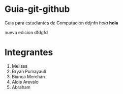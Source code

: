 # Guia-git-github
Guia para estudiantes de Computación 
ddjnfn
*hola*
**hola**

nueva edicion
dfdgfd

# Integrantes
1. Melissa 
2. Bryan Pumayauli
3. Bianca Merchán
4. Alois Arevalo 
5. Abraham